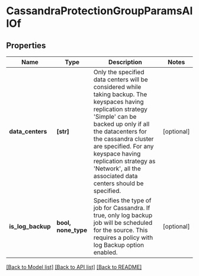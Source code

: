# CassandraProtectionGroupParamsAllOf


## Properties
Name | Type | Description | Notes
------------ | ------------- | ------------- | -------------
**data_centers** | **[str]** | Only the specified data centers will be considered while taking backup. The keyspaces having replication strategy &#39;Simple&#39; can be backed up only if all the datacenters for the cassandra cluster are specified. For any keyspace having replication strategy as &#39;Network&#39;, all the associated data centers should be specified. | [optional] 
**is_log_backup** | **bool, none_type** | Specifies the type of job for Cassandra. If true, only log backup job will be scheduled for the source. This requires a policy with log Backup option enabled. | [optional] 

[[Back to Model list]](../README.md#documentation-for-models) [[Back to API list]](../README.md#documentation-for-api-endpoints) [[Back to README]](../README.md)


